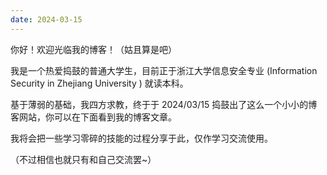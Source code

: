 ```yaml
---
date: 2024-03-15
---
```


你好！欢迎光临我的博客！（姑且算是吧）

我是一个热爱捣鼓的普通大学生，目前正于浙江大学信息安全专业 (Information Security in Zhejiang University ) 就读本科。

基于薄弱的基础，我四方求教，终于于 2024/03/15 捣鼓出了这么一个小小的博客网站，你可以在下面看到我的博客文章。

我将会把一些学习零碎的技能的过程分享于此，仅作学习交流使用。

（不过相信也就只有和自己交流罢~）